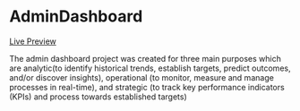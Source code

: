 # AdminDashboard

[Live Preview](https://admindashboardghis.netlify.app/)

The admin dashboard project was created for three main purposes which are analytic(to identify historical trends, establish targets, predict outcomes, and/or discover insights), operational (to monitor, measure and manage processes in real-time), and strategic (to track key performance indicators (KPIs) and process towards established targets)
